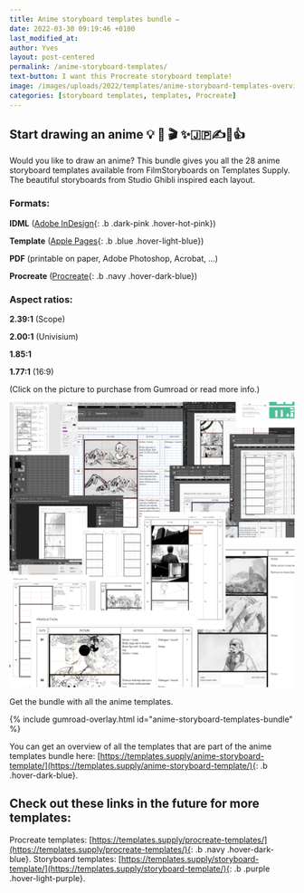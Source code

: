 ```yaml
---
title: Anime storyboard templates bundle ✏️
date: 2022-03-30 09:19:46 +0100
last_modified_at: 
author: Yves
layout: post-centered
permalink: /anime-storyboard-templates/
text-button: I want this Procreate storyboard template!
image: /images/uploads/2022/templates/anime-storyboard-templates-overview_01.png
categories: [storyboard templates, templates, Procreate]
---
```

## Start drawing an anime 💡 🥷 🎬 ✨🇯🇵✍️🎥👍
Would you like to draw an anime? This bundle gives you all the 28 anime storyboard templates available from FilmStoryboards on Templates Supply. The beautiful storyboards from Studio Ghibli inspired each layout.

### Formats:

**IDML** ([Adobe InDesign](https://www.adobe.com/products/indesign){: .b .dark-pink .hover-hot-pink})

**Template** ([Apple Pages](/pages-templates/){: .b .blue .hover-light-blue})

**PDF** (printable on paper, Adobe Photoshop, Acrobat, ...)

**Procreate** ([Procreate](https://procreate.art){: .b .navy .hover-dark-blue})

### Aspect ratios:

**2.39:1** (Scope)

**2.00:1** (Univisium)

**1.85:1**

**1.77:1** (16:9)

<p class="tc f5 black-30 measure-wide lh-copy avenir">
(Click on the picture to purchase from Gumroad or read more info.)
</p>

<a href="https://storyboards.gumroad.com/l/anime-storyboard-templates-bundle" class="no-underline pv2 grow db"><img class="w-100" src="/images/uploads/2022/templates/anime-storyboard-templates-overview_01.png"></a>
<figcaption>Get the bundle with all the anime templates.</figcaption>

{% include gumroad-overlay.html id="anime-storyboard-templates-bundle" %}

You can get an overview of all the templates that are part of the anime templates bundle here: [https://templates.supply/anime-storyboard-template/](https://templates.supply/anime-storyboard-template/){: .b .hover-dark-blue}.


## Check out these links in the future for more templates:

Procreate templates: [https://templates.supply/procreate-templates/](https://templates.supply/procreate-templates/){: .b .navy .hover-dark-blue}.
Storyboard templates: [https://templates.supply/storyboard-template/](https://templates.supply/storyboard-template/){: .b .purple .hover-light-purple}.